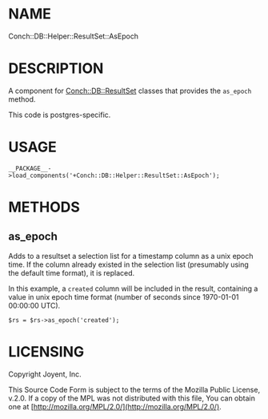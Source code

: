 # NAME

Conch::DB::Helper::ResultSet::AsEpoch

# DESCRIPTION

A component for [Conch::DB::ResultSet](../modules/Conch::DB::ResultSet) classes that provides the `as_epoch` method.

This code is postgres-specific.

# USAGE

```
__PACKAGE__->load_components('+Conch::DB::Helper::ResultSet::AsEpoch');
```

# METHODS

## as\_epoch

Adds to a resultset a selection list for a timestamp column as a unix epoch time.
If the column already existed in the selection list (presumably using the default time format),
it is replaced.

In this example, a `created` column will be included in the result, containing a value in unix
epoch time format (number of seconds since 1970-01-01 00:00:00 UTC).

```
$rs = $rs->as_epoch('created');
```

# LICENSING

Copyright Joyent, Inc.

This Source Code Form is subject to the terms of the Mozilla Public License,
v.2.0. If a copy of the MPL was not distributed with this file, You can obtain
one at [http://mozilla.org/MPL/2.0/](http://mozilla.org/MPL/2.0/).
